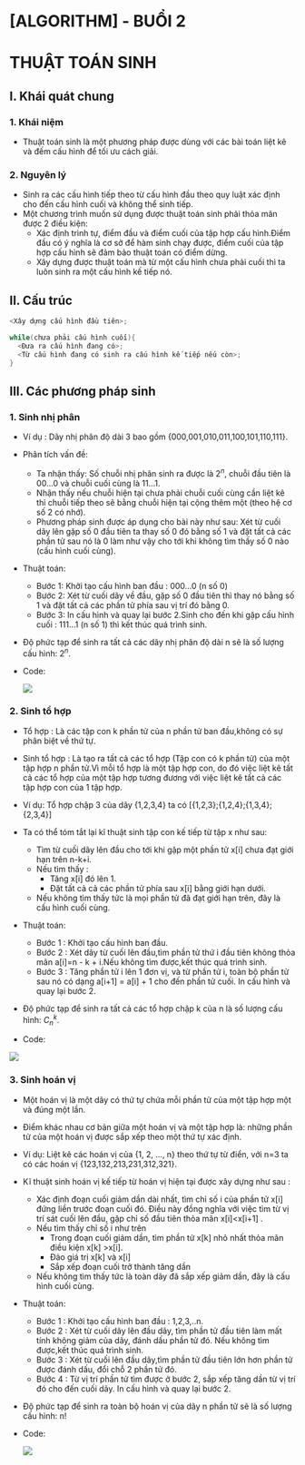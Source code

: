 # [ALGORITHM] - BUỔI 2

# THUẬT TOÁN SINH

## I. Khái quát chung

### 1. Khái niệm

- Thuật toán sinh là một phương pháp được dùng với các bài toán liệt kê và đếm cấu hình để tối ưu cách giải.

### 2. Nguyên lý

- Sinh ra các cấu hình tiếp theo từ cấu hình đầu theo quy luật xác định cho đến cấu hình cuối và không thể sinh tiếp.
- Một chương trình muốn sử dụng được thuật toán sinh phải thỏa mãn được 2 điều kiện:
  - Xác định trình tự, điểm đầu và điểm cuối của tập hợp cấu hình.Điểm đầu có ý nghĩa là cơ sở để hàm sinh chạy được, điểm cuối của tập hợp cấu hình sẽ đảm bảo thuật toán có điểm dừng.
  - Xây dựng được thuật toán mà từ một cấu hình chưa phải cuối thì ta luôn sinh ra một cấu hình kế tiếp nó.

## II. Cấu trúc

``` c++
<Xây dựng cấu hình đầu tiên>;

while(chưa phải cấu hình cuối){
  <Đưa ra cấu hình đang có>;
  <Từ cấu hình đang có sinh ra cấu hình kế tiếp nếu còn>;
}
```

## III. Các phương pháp sinh

### 1. Sinh nhị phân

- Ví dụ : Dãy nhị phân độ dài 3 bao gồm {000,001,010,011,100,101,110,111}.
- Phân tích vấn đề:
  - Ta nhận thấy: Số chuỗi nhị phân sinh ra được là $2^n$, chuỗi đầu tiên là 00...0 và chuỗi cuối cùng là 11...1.
  - Nhận thấy nếu chuỗi hiện tại chưa phải chuỗi cuối cùng cần liệt kê thì chuỗi tiếp theo sẽ bằng chuỗi hiện tại cộng thêm một (theo hệ cơ số 2 có nhớ).
  - Phương pháp sinh được áp dụng cho bài này như sau: Xét từ cuối dãy lên gặp số 0 đầu tiên ta thay số 0 đó bằng số 1 và đặt tất cả các phần tử sau nó là 0 làm như vậy cho tới khi không tìm thấy số 0 nào (cấu hình cuối cùng).
- Thuật toán:
  - Bước 1: Khởi tạo cấu hình ban đầu : 000...0 (n số 0)
  - Bước 2: Xét từ cuối dãy về đầu, gặp số 0 đầu tiên thì thay nó bằng số 1 và đặt tất cả các phần tử phía sau vị trí đó bằng 0.
  - Bước 3: In cấu hình và quay lại bước 2.Sinh cho đến khi gặp cấu hình cuối : 111...1 (n số 1) thì kết thúc quá trình sinh.
- Độ phức tạp để sinh ra tất cả các dãy nhị phân độ dài n sẽ là số lượng cấu hình: $2^n$.
- Code:

  ![](Picture1.png)

### 2. Sinh tổ hợp

- Tổ hợp : Là các tập con k phần tử của n phần tử ban đầu,không có sự phân biệt về thứ tự.
- Sinh tổ hợp : Là tạo ra tất cả các tổ hợp (Tập con có k phần tử) của một tập hợp n phần tử.Vì mỗi tổ hợp là một tập hợp con, do đó việc liệt kê tất cả các tổ hợp của một tập hợp tương đương với việc liệt kê tất cả các tập hợp con của 1 tập hợp.
- Ví dụ: Tổ hợp chập 3 của dãy {1,2,3,4} ta có [{1,2,3};{1,2,4};{1,3,4};{2,3,4}]
- Ta có thể tóm tắt lại kĩ thuật sinh tập con kế tiếp từ tập x như sau:
  - Tìm từ cuối dãy lên đầu cho tới khi gặp một phần tử x[i] chưa đạt giới hạn trên n-k+i.
  - Nếu tìm thấy :
    - Tăng x[i] đó lên 1.
    - Đặt tất cả cả các phần tử phía sau x[i] bằng giới hạn dưới.
  - Nếu không tìm thấy tức là mọi phần tử đã đạt giới hạn trên, đây là cấu hình cuối cùng.

- Thuật toán:
  - Bước 1 : Khởi tạo cấu hình ban đầu.
  - Bước 2 : Xét dãy từ cuối lên đầu,tìm phần tử thứ i đầu tiên không thỏa mãn a[i]=n - k + i.Nếu không tìm được,kết thúc quá trình sinh.
  - Bước 3 : Tăng phần tử i lên 1 đơn vị, và từ phần tử i, toàn bộ phần tử sau nó có dạng a[i+1] = a[i] + 1 cho đến phần tử cuối. In cấu hình và quay lại bước 2.
- Độ phức tạp để sinh ra tất cả các tổ hợp chập k của n là số lượng cấu hình: $C^k_n$.
- Code:

 ![](Picture2.png)

### 3. Sinh hoán vị

- Một hoán vị là một dãy có thứ tự chứa mỗi phần tử của một tập hợp một và đúng một lần.
- Điểm khác nhau cơ bản giữa một hoán vị và một tập hợp là: những phần tử của một hoán vị được sắp xếp theo một thứ tự xác định.
- Ví dụ: Liệt kê các hoán vị của {1, 2, ..., n} theo thứ tự từ điển, với n=3 ta có các hoán vị {123,132,213,231,312,321}.
- Kĩ thuật sinh hoán vị kế tiếp từ hoán vị hiện tại được xây dựng như sau :
  - Xác định đoạn cuối giảm dần dài nhất, tìm chỉ số i của phần tử x[i] đứng liền trước đoạn cuối đó. Điều này đồng nghĩa với việc tìm từ vị trí sát cuối lên đầu, gặp chỉ số đầu tiên thỏa mãn x[i]<x[i+1] .
  - Nếu tìm thấy chỉ số i như trên
    - Trong đoạn cuối giảm dần, tìm phần tử x[k] nhỏ nhất thỏa mãn điều kiện x[k] >x[i].
    - Đảo giá trị x[k] và x[i]
    - Sắp xếp đoạn cuối trở thành tăng dần
  - Nếu không tìm thấy tức là toàn dãy đã sắp xếp giảm dần, đây là cấu hình cuối cùng.
- Thuật toán:
  - Bước 1 : Khởi tạo cấu hình ban đầu : 1,2,3,..n.
  - Bước 2 : Xét từ cuối dãy lên đầu dãy, tìm phần tử đầu tiên làm mất tính không giảm của dãy, đánh dấu phần tử đó. Nếu không tìm được,kết thúc quá trình sinh.
  - Bước 3 : Xét từ cuối lên đầu dãy,tìm phần tử đầu tiên lớn hơn phần tử được đánh dấu, đổi chỗ 2 phần tử đó.
  - Bước 4 : Từ vị trí phần tử tìm được ở bước 2, sắp xếp tăng dần từ vị trí đó cho đến cuối dãy. In cấu hình và quay lại bước 2.
- Độ phức tạp để sinh ra toàn bộ hoán vị của dãy n phần tử sẽ là số lượng cấu hình: n!

- Code:

  ![](Picture3.png)

